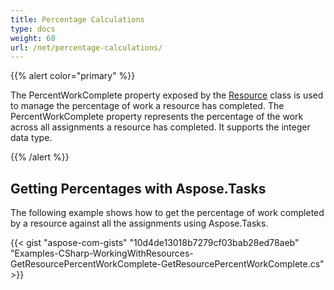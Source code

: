```yaml
---
title: Percentage Calculations
type: docs
weight: 60
url: /net/percentage-calculations/
---
```


{{% alert color="primary" %}} 

The PercentWorkComplete property exposed by the [Resource]() class is used to manage the percentage of work a resource has completed. The PercentWorkComplete property represents the percentage of the work across all assignments a resource has completed. It supports the integer data type.

{{% /alert %}} 
## **Getting Percentages with Aspose.Tasks**
The following example shows how to get the percentage of work completed by a resource against all the assignments using Aspose.Tasks.

{{< gist "aspose-com-gists" "10d4de13018b7279cf03bab28ed78aeb" "Examples-CSharp-WorkingWithResources-GetResourcePercentWorkComplete-GetResourcePercentWorkComplete.cs" >}}
